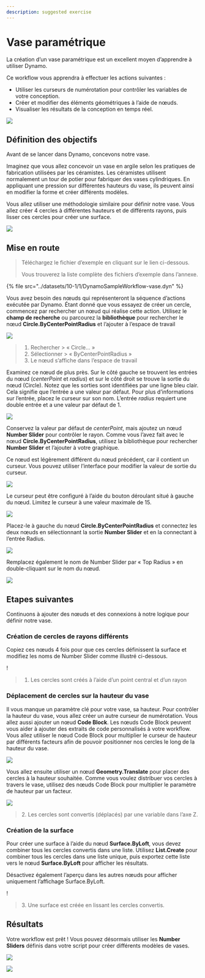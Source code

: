 ```yaml
---
description: suggested exercise
---
```


# Vase paramétrique

La création d’un vase paramétrique est un excellent moyen d’apprendre à utiliser Dynamo.

Ce workflow vous apprendra à effectuer les actions suivantes :

* Utiliser les curseurs de numérotation pour contrôler les variables de votre conception.
* Créer et modifier des éléments géométriques à l’aide de nœuds.
* Visualiser les résultats de la conception en temps réel.

![](../../1\_introduction/images/1-2/vase1.gif)

## Définition des objectifs

Avant de se lancer dans Dynamo, concevons notre vase.

Imaginez que vous allez concevoir un vase en argile selon les pratiques de fabrication utilisées par les céramistes. Les céramistes utilisent normalement un tour de potier pour fabriquer des vases cylindriques. En appliquant une pression sur différentes hauteurs du vase, ils peuvent ainsi en modifier la forme et créer différents modèles.

Vous allez utiliser une méthodologie similaire pour définir notre vase. Vous allez créer 4 cercles à différentes hauteurs et de différents rayons, puis lisser ces cercles pour créer une surface.

![](../images/10-1/1/vase2.png)

## Mise en route

> Téléchargez le fichier d’exemple en cliquant sur le lien ci-dessous.
>
> Vous trouverez la liste complète des fichiers d’exemple dans l’annexe.

{% file src="../datasets/10-1/1/DynamoSampleWorkflow-vase.dyn" %}

Vous avez besoin des nœuds qui représenteront la séquence d’actions exécutée par Dynamo. Étant donné que vous essayez de créer un cercle, commencez par rechercher un nœud qui réalise cette action. Utilisez le **champ de recherche** ou parcourez la **bibliothèque** pour rechercher le nœud **Circle.ByCenterPointRadius** et l’ajouter à l’espace de travail

![](../images/10-1/1/vase8.png)

> 1. Rechercher > « Circle… »
> 2. Sélectionner > « ByCenterPointRadius »
> 3. Le nœud s’affiche dans l’espace de travail

Examinez ce nœud de plus près. Sur le côté gauche se trouvent les entrées du nœud (_centerPoint_ et _radius_) et sur le côté droit se trouve la sortie du nœud (Circle). Notez que les sorties sont identifiées par une ligne bleu clair. Cela signifie que l’entrée a une valeur par défaut. Pour plus d’informations sur l’entrée, placez le curseur sur son nom. L’entrée _radius_ requiert une double entrée et a une valeur par défaut de 1.

![](../images/10-1/1/vase10.png)

Conservez la valeur par défaut de _centerPoint_, mais ajoutez un nœud **Number Slider** pour contrôler le rayon. Comme vous l’avez fait avec le nœud **Circle.ByCenterPointRadius**, utilisez la bibliothèque pour rechercher **Number Slider** et l’ajouter à votre graphique.

Ce nœud est légèrement différent du nœud précédent, car il contient un curseur. Vous pouvez utiliser l’interface pour modifier la valeur de sortie du curseur.

![](../images/10-1/1/vase13\(1\).gif)

Le curseur peut être configuré à l’aide du bouton déroulant situé à gauche du nœud. Limitez le curseur à une valeur maximale de 15.

![](../images/10-1/1/vase11.png)

Placez-le à gauche du nœud **Circle.ByCenterPointRadius** et connectez les deux nœuds en sélectionnant la sortie **Number Slider** et en la connectant à l’entrée Radius.

![](../images/10-1/1/vase12.png)

Remplacez également le nom de Number Slider par « Top Radius » en double-cliquant sur le nom du nœud.

![](../images/10-1/1/vase14.png)

## Etapes suivantes

Continuons à ajouter des nœuds et des connexions à notre logique pour définir notre vase.

### Création de cercles de rayons différents

Copiez ces nœuds 4 fois pour que ces cercles définissent la surface et modifiez les noms de Number Slider comme illustré ci-dessous.

\![](<../images/10-1/1/vase4 (1).png>)

> 1. Les cercles sont créés à l’aide d’un point central et d’un rayon

### Déplacement de cercles sur la hauteur du vase

Il vous manque un paramètre clé pour votre vase, sa hauteur. Pour contrôler la hauteur du vase, vous allez créer un autre curseur de numérotation. Vous allez aussi ajouter un nœud **Code Block**. Les nœuds Code Block peuvent vous aider à ajouter des extraits de code personnalisés à votre workflow. Vous allez utiliser le nœud Code Block pour multiplier le curseur de hauteur par différents facteurs afin de pouvoir positionner nos cercles le long de la hauteur du vase.

![](../images/10-1/1/vase15\(1\).png)

Vous allez ensuite utiliser un nœud **Geometry.Translate** pour placer des cercles à la hauteur souhaitée. Comme vous voulez distribuer vos cercles à travers le vase, utilisez des nœuds Code Block pour multiplier le paramètre de hauteur par un facteur.

![](../images/10-1/1/vase5.png)

> 2\. Les cercles sont convertis (déplacés) par une variable dans l’axe Z.

### Création de la surface

Pour créer une surface à l’aide du nœud **Surface.ByLoft**, vous devez combiner tous les cercles convertis dans une liste. Utilisez **List.Create** pour combiner tous les cercles dans une liste unique, puis exportez cette liste vers le nœud **Surface.ByLoft** pour afficher les résultats.

Désactivez également l’aperçu dans les autres nœuds pour afficher uniquement l’affichage Surface.ByLoft.

\![](<../images/10-1/1/vase6 (1).png>)

> 3\. Une surface est créée en lissant les cercles convertis.

## Résultats

Votre workflow est prêt ! Vous pouvez désormais utiliser les **Number Sliders** définis dans votre script pour créer différents modèles de vases.

![](../../1\_introduction/images/1-2/vase1.gif)

![](../images/10-1/1/vase7.png)
